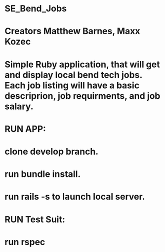 # SE_Bend_Jobs
# Creators Matthew Barnes, Maxx Kozec
# Simple Ruby application, that will get and display local bend tech jobs. Each job listing will have a basic descriprion, job requirments, and job salary.
# RUN APP:
# clone develop branch.
# run bundle install.
# run rails -s to launch local server.
# RUN Test Suit:
# run rspec
